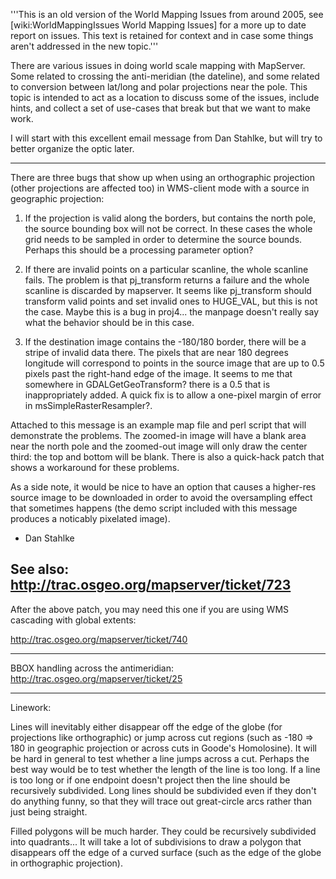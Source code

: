 '''This is an old version of the World Mapping Issues from around 2005, see [wiki:WorldMappingIssues World Mapping Issues] for a more up to date report on issues.  This text is retained for context and in case some things aren't addressed in the new topic.'''                                                                                                                                                                                                                                                                                                                                                                       
                                                                                                                                                                                                                                                                                                                                                                                                                                                                                                                                                                                                                                          
There are various issues in doing world scale mapping with MapServer. Some related to crossing the anti-meridian (the dateline), and some related to conversion between lat/long and polar projections near the pole. This topic is intended to act as a location to discuss some of the issues, include hints, and collect a set of use-cases that break but that we want to make work.                                                                                                                                                                                                                                                  
                                                                                                                                                                                                                                                                                                                                                                                                                                                                                                                                                                                                                                          
I will start with this excellent email message from Dan Stahlke, but will try to better organize the optic later.                                                                                                                                                                                                                                                                                                                                                                                                                                                                                                                         
                                                                                                                                                                                                                                                                                                                                                                                                                                                                                                                                                                                                                                          
----                                                                                                                                                                                                                                                                                                                                                                                                                                                                                                                                                                                                                                      
                                                                                                                                                                                                                                                                                                                                                                                                                                                                                                                                                                                                                                          
There are three bugs that show up when using an orthographic projection (other projections are affected too) in WMS-client mode with a source in geographic projection:                                                                                                                                                                                                                                                                                                                                                                                                                                                                   
                                                                                                                                                                                                                                                                                                                                                                                                                                                                                                                                                                                                                                          
1. If the projection is valid along the borders, but contains the north pole, the source bounding box will not be correct. In these cases the whole grid needs to be sampled in order to determine the source bounds. Perhaps this should be a processing parameter option?                                                                                                                                                                                                                                                                                                                                                               
                                                                                                                                                                                                                                                                                                                                                                                                                                                                                                                                                                                                                                          
2. If there are invalid points on a particular scanline, the whole scanline fails. The problem is that pj_transform returns a failure and the whole scanline is discarded by mapserver. It seems like pj_transform should transform valid points and set invalid ones to HUGE_VAL, but this is not the case. Maybe this is a bug in proj4... the manpage doesn't really say what the behavior should be in this case.                                                                                                                                                                                                                     
                                                                                                                                                                                                                                                                                                                                                                                                                                                                                                                                                                                                                                          
3. If the destination image contains the -180/180 border, there will be a stripe of invalid data there. The pixels that are near 180 degrees longitude will correspond to points in the source image that are up to 0.5 pixels past the right-hand edge of the image. It seems to me that somewhere in GDALGetGeoTransform? there is a 0.5 that is inappropriately added. A quick fix is to allow a one-pixel margin of error in msSimpleRasterResampler?.                                                                                                                                                                                
                                                                                                                                                                                                                                                                                                                                                                                                                                                                                                                                                                                                                                          
Attached to this message is an example map file and perl script that will demonstrate the problems. The zoomed-in image will have a blank area near the north pole and the zoomed-out image will only draw the center third: the top and bottom will be blank. There is also a quick-hack patch that shows a workaround for these problems.                                                                                                                                                                                                                                                                                               
                                                                                                                                                                                                                                                                                                                                                                                                                                                                                                                                                                                                                                          
As a side note, it would be nice to have an option that causes a higher-res source image to be downloaded in order to avoid the oversampling effect that sometimes happens (the demo script included with this message produces a noticably pixelated image).                                                                                                                                                                                                                                                                                                                                                                             
                                                                                                                                                                                                                                                                                                                                                                                                                                                                                                                                                                                                                                          
- Dan Stahlke                                                                                                                                                                                                                                                                                                                                                                                                                                                                                                                                                                                                                             
                                                                                                                                                                                                                                                                                                                                                                                                                                                                                                                                                                                                                                          
See also: http://trac.osgeo.org/mapserver/ticket/723                                                                                                                                                                                                                                                                                                                                                                                                                                                                                                                                                                                      
----                                                                                                                                                                                                                                                                                                                                                                                                                                                                                                                                                                                                                                      
                                                                                                                                                                                                                                                                                                                                                                                                                                                                                                                                                                                                                                          
After the above patch, you may need this one if you are using WMS cascading with global extents:                                                                                                                                                                                                                                                                                                                                                                                                                                                                                                                                          
                                                                                                                                                                                                                                                                                                                                                                                                                                                                                                                                                                                                                                          
http://trac.osgeo.org/mapserver/ticket/740                                                                                                                                                                                                                                                                                                                                                                                                                                                                                                                                                                                                
                                                                                                                                                                                                                                                                                                                                                                                                                                                                                                                                                                                                                                          
----                                                                                                                                                                                                                                                                                                                                                                                                                                                                                                                                                                                                                                      
                                                                                                                                                                                                                                                                                                                                                                                                                                                                                                                                                                                                                                          
BBOX handling across the antimeridian: http://trac.osgeo.org/mapserver/ticket/25                                                                                                                                                                                                                                                                                                                                                                                                                                                                                                                                                          
                                                                                                                                                                                                                                                                                                                                                                                                                                                                                                                                                                                                                                          
----                                                                                                                                                                                                                                                                                                                                                                                                                                                                                                                                                                                                                                      
                                                                                                                                                                                                                                                                                                                                                                                                                                                                                                                                                                                                                                          
Linework:                                                                                                                                                                                                                                                                                                                                                                                                                                                                                                                                                                                                                                 
                                                                                                                                                                                                                                                                                                                                                                                                                                                                                                                                                                                                                                          
Lines will inevitably either disappear off the edge of the globe (for projections like orthographic) or jump across cut regions (such as -180 => 180 in geographic projection or across cuts in Goode's Homolosine). It will be hard in general to test whether a line jumps across a cut. Perhaps the best way would be to test whether the length of the line is too long. If a line is too long or if one endpoint doesn't project then the line should be recursively subdivided. Long lines should be subdivided even if they don't do anything funny, so that they will trace out great-circle arcs rather than just being straight.
                                                                                                                                                                                                                                                                                                                                                                                                                                                                                                                                                                                                                                          
Filled polygons will be much harder. They could be recursively subdivided into quadrants... It will take a lot of subdivisions to draw a polygon that disappears off the edge of a curved surface (such as the edge of the globe in orthographic projection).
